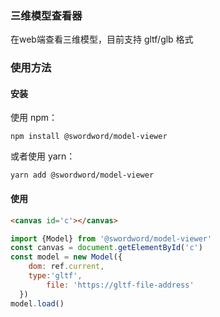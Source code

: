 ### 三维模型查看器

在web端查看三维模型，目前支持 gltf/glb 格式

### 使用方法

#### 安装

使用 npm：

`npm install @swordword/model-viewer`

或者使用 yarn：

`yarn add @swordword/model-viewer`

#### 使用

```html
<canvas id='c'></canvas>
```

```js
import {Model} from '@swordword/model-viewer'
const canvas = document.getElementById('c')
const model = new Model({
    dom: ref.current,
    type:'gltf',
		file: 'https://gltf-file-address'
  })
model.load() 
```

